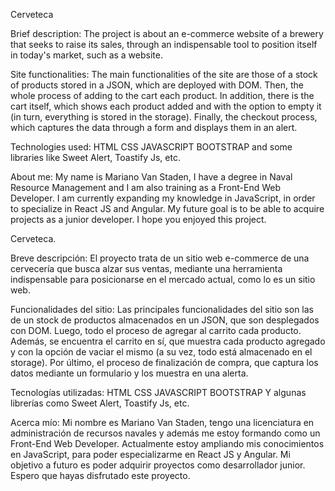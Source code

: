 Cerveteca

Brief description: The project is about an e-commerce website of a brewery that seeks to raise its sales, through an indispensable tool to position itself in today's market, such as a website.

Site functionalities: The main functionalities of the site are those of a stock of products stored in a JSON, which are deployed with DOM. Then, the whole process of adding to the cart each product. In addition, there is the cart itself, which shows each product added and with the option to empty it (in turn, everything is stored in the storage). Finally, the checkout process, which captures the data through a form and displays them in an alert.

Technologies used: HTML CSS JAVASCRIPT BOOTSTRAP and some libraries like Sweet Alert, Toastify Js, etc.

About me: My name is Mariano Van Staden, I have a degree in Naval Resource Management and I am also training as a Front-End Web Developer. I am currently expanding my knowledge in JavaScript, in order to specialize in React JS and Angular. My future goal is to be able to acquire projects as a junior developer. 
I hope you enjoyed this project.



Cerveteca.

Breve descripción: El proyecto trata de un sitio web e-commerce de una cervecería que busca alzar sus ventas, mediante una herramienta indispensable para posicionarse en el mercado actual, como lo es un sitio web.

Funcionalidades del sitio: Las principales funcionalidades del sitio son las de un stock de productos almacenados en un JSON, que son desplegados con DOM. Luego, todo el proceso de agregar al carrito cada producto. Además, se encuentra el carrito en sí, que muestra cada producto agregado y con la opción de vaciar el mismo (a su vez, todo está almacenado en el storage). Por último, el proceso de finalización de compra, que captura los datos mediante un formulario y los muestra en una alerta.

Tecnologías utilizadas: HTML CSS JAVASCRIPT BOOTSTRAP Y algunas librerías como Sweet Alert, Toastify Js, etc.

Acerca mío: Mi nombre es Mariano Van Staden,  tengo una licenciatura en administración de recursos navales y además me estoy formando como un Front-End Web Developer. Actualmente estoy ampliando mis conocimientos en JavaScript, para poder especializarme en React JS y Angular. Mi objetivo a futuro es poder adquirir proyectos como desarrollador junior. 
Espero que hayas disfrutado este proyecto.
